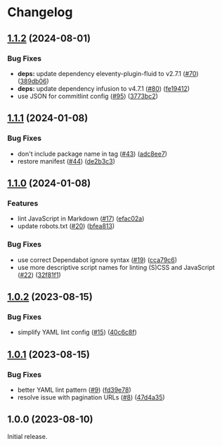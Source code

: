 # Changelog

## [1.1.2](https://github.com/fluid-project/trivet-monolingual/compare/v1.1.1...v1.1.2) (2024-08-01)


### Bug Fixes

* **deps:** update dependency eleventy-plugin-fluid to v2.7.1 ([#70](https://github.com/fluid-project/trivet-monolingual/issues/70)) ([389db06](https://github.com/fluid-project/trivet-monolingual/commit/389db067ba892d9c5e62851be33aa2ad419192a2))
* **deps:** update dependency infusion to v4.7.1 ([#80](https://github.com/fluid-project/trivet-monolingual/issues/80)) ([fe19412](https://github.com/fluid-project/trivet-monolingual/commit/fe1941232634a06682f3ec5c1984a2874a8c2fc0))
* use JSON for commitlint config ([#95](https://github.com/fluid-project/trivet-monolingual/issues/95)) ([3773bc2](https://github.com/fluid-project/trivet-monolingual/commit/3773bc2c9baf7c6161f584a954d7f7b094631056))

## [1.1.1](https://github.com/fluid-project/trivet-monolingual/compare/v1.1.0...v1.1.1) (2024-01-08)


### Bug Fixes

* don't include package name in tag ([#43](https://github.com/fluid-project/trivet-monolingual/issues/43)) ([adc8ee7](https://github.com/fluid-project/trivet-monolingual/commit/adc8ee79c12ccfbba5090f93a2d7282fd776e4de))
* restore manifest ([#44](https://github.com/fluid-project/trivet-monolingual/issues/44)) ([de2b3c3](https://github.com/fluid-project/trivet-monolingual/commit/de2b3c3b63e6c0463676bbec46276720c044de10))

## [1.1.0](https://github.com/fluid-project/trivet-monolingual/compare/trivet-monolingual-v1.0.2...trivet-monolingual-v1.1.0) (2024-01-08)


### Features

* lint JavaScript in Markdown ([#17](https://github.com/fluid-project/trivet-monolingual/issues/17)) ([efac02a](https://github.com/fluid-project/trivet-monolingual/commit/efac02acf7947c8a1910fa8476f4ee913005f0fb))
* update robots.txt ([#20](https://github.com/fluid-project/trivet-monolingual/issues/20)) ([bfea813](https://github.com/fluid-project/trivet-monolingual/commit/bfea813c18e0dd45080d3aa879919cd902d0c061))


### Bug Fixes

* use correct Dependabot ignore syntax ([#19](https://github.com/fluid-project/trivet-monolingual/issues/19)) ([cca79c6](https://github.com/fluid-project/trivet-monolingual/commit/cca79c60be6a27255d6c69b6693c83fce910c634))
* use more descriptive script names for linting (S)CSS and JavaScript ([#22](https://github.com/fluid-project/trivet-monolingual/issues/22)) ([32f81f1](https://github.com/fluid-project/trivet-monolingual/commit/32f81f161e5a103be48a6b0a9db7d65f6a5797ed))

## [1.0.2](https://github.com/fluid-project/trivet-monolingual/compare/v1.0.1...v1.0.2) (2023-08-15)


### Bug Fixes

* simplify YAML lint config ([#15](https://github.com/fluid-project/trivet-monolingual/issues/15)) ([40c6c8f](https://github.com/fluid-project/trivet-monolingual/commit/40c6c8fefcc78fb996d2d287f479d4b75eeb49b9))

## [1.0.1](https://github.com/fluid-project/trivet-monolingual/compare/v1.0.0...v1.0.1) (2023-08-15)


### Bug Fixes

* better YAML lint pattern ([#9](https://github.com/fluid-project/trivet-monolingual/issues/9)) ([fd39e78](https://github.com/fluid-project/trivet-monolingual/commit/fd39e78c6ed84232e607dfd7d872cda157512a23))
* resolve issue with pagination URLs ([#8](https://github.com/fluid-project/trivet-monolingual/issues/8)) ([47d4a35](https://github.com/fluid-project/trivet-monolingual/commit/47d4a35ba3861944c4997afa84caa0cd0edb076b))

## 1.0.0 (2023-08-10)

Initial release.
